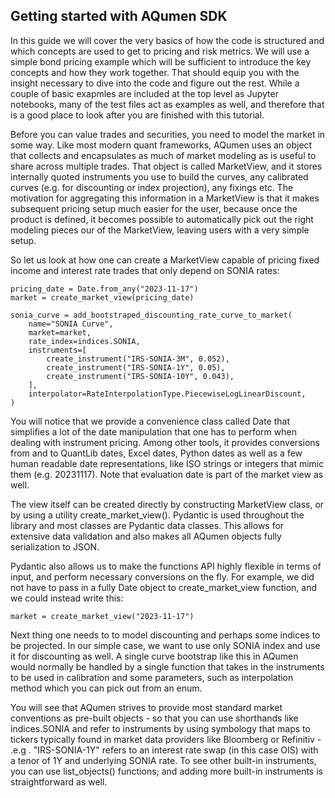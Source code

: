 ## Getting started with AQumen SDK

In this guide we will cover the very basics of how the code
is structured and which concepts are used to get to pricing and risk metrics.
We will use a simple bond pricing example which will be sufficient
to introduce the key concepts and how they work together. That should
equip you with the insight necessary to dive into the code and figure
out the rest. While a couple of basic exapmles are included at the 
top level as Jupyter notebooks, many of the test files act as examples
as well, and therefore that is a good place to look after you are finished 
with this tutorial.

Before you can value trades and securities, you need to model
the market in some way. Like most modern quant frameworks,
AQumen uses an object that collects and encapsulates as much of
market modeling as is useful to share across multiple trades.
That object is called MarketView, and it stores internally quoted
instruments you use to build the curves, any calibrated curves
(e.g. for discounting or index projection), any fixings etc.
The motivation for aggregating this information in a MarketView
is that it makes subsequent pricing setup much easier for the user,
because once the product is defined, it becomes possible to automatically
pick out the right modeling pieces our of the MarketView, leaving
users with a very simple setup.

So let us look at how one can create a MarketView capable of
pricing fixed income and interest rate trades that only depend
on SONIA rates:

```
pricing_date = Date.from_any("2023-11-17")
market = create_market_view(pricing_date)

sonia_curve = add_bootstraped_discounting_rate_curve_to_market(
    name="SONIA Curve",
    market=market,
    rate_index=indices.SONIA,
    instruments=[
        create_instrument("IRS-SONIA-3M", 0.052),
        create_instrument("IRS-SONIA-1Y", 0.05),
        create_instrument("IRS-SONIA-10Y", 0.043),
    ],
    interpolator=RateInterpolationType.PiecewiseLogLinearDiscount,
)
```

You will notice that we provide a convenience class called Date that
simplifies a lot of the date manipulation that one has to perform when
dealing with instrument pricing. Among other tools, it provides conversions
from and to QuantLib dates, Excel dates, Python dates as well as a few human
readable date representations, like ISO strings or integers that mimic them (e.g. 20231117).
Note that evaluation date is part of the market view as well.

The view itself can be created directly by constructing MarketView class,
or by using a utility create_market_view(). Pydantic is used throughout
the library and most classes are Pydantic data classes. This allows for extensive
data validation and also makes all AQumen objects fully serialization to JSON.

Pydantic also allows us to make  the functions API highly flexible in terms of
input, and perform necessary conversions on the fly. For example, we did not
have to pass in a fully Date object to create_market_view function, and we could
instead write this:


```
market = create_market_view("2023-11-17")
```

Next thing one needs to to model discounting and perhaps some indices
to be projected. In our simple case, we want to use only SONIA index
and use it for discounting as well. A single curve bootstrap like this
in AQumen would normally be handled by a single function
that takes in the instruments to be used in calibration and some
parameters, such as interpolation method which you can pick out
from an enum.

You will see that AQumen strives to provide most standard market
conventions as pre-built objects - so that you can use shorthands
like indices.SONIA and refer to instruments by using symbology
that maps to tickers typically found in market data providers like
Bloomberg or Refinitiv - .e.g . "IRS-SONIA-1Y" refers to an interest
rate swap (in this case OIS) with a tenor of 1Y and underlying 
SONIA rate. To see other built-in instruments, you can use
list_objects() functions; and adding more built-in instruments
is straightforward as well.

